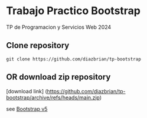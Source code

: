 # Trabajo Practico Bootstrap
TP de Programacion y Servicios Web 2024

## Clone repository
```shell
git clone https://github.com/diazbrian/tp-bootstrap
```

## OR download zip repository
[download link] (https://github.com/diazbrian/tp-bootstrap/archive/refs/heads/main.zip)

see [Bootstrap v5](https://getbootstrap.com/docs/5.2/getting-started/introduction/)
